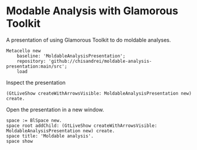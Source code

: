 # Modable Analysis with Glamorous Toolkit

A presentation of using Glamorous Toolkit to do moldable analyses. 

```
Metacello new
    baseline: 'MoldableAnalysisPresentation';
    repository: 'github://chisandrei/moldable-analysis-presentation:main/src';
    load
```

Inspect the presentation
```
(GtLiveShow createWithArrowsVisible: MoldableAnalysisPresentation new) create.		
```

Open the presentation in a new window.
```
space := BlSpace new.
space root addChild: (GtLiveShow createWithArrowsVisible: MoldableAnalysisPresentation new) create.
space title: 'Moldable analysis'.
space show			
```
